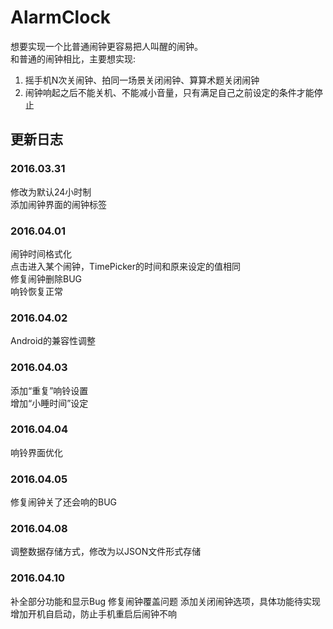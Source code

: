 # AlarmClock
想要实现一个比普通闹钟更容易把人叫醒的闹钟。  
和普通的闹钟相比，主要想实现:  
1. 摇手机N次关闹钟、拍同一场景关闭闹钟、算算术题关闭闹钟  
2. 闹钟响起之后不能关机、不能减小音量，只有满足自己之前设定的条件才能停止


## 更新日志
### 2016.03.31  
修改为默认24小时制  
添加闹钟界面的闹钟标签  

### 2016.04.01  
闹钟时间格式化  
点击进入某个闹钟，TimePicker的时间和原来设定的值相同  
修复闹钟删除BUG  
响铃恢复正常  
  
### 2016.04.02  
Android的兼容性调整

### 2016.04.03  
添加“重复”响铃设置  
增加“小睡时间”设定

### 2016.04.04
响铃界面优化  

### 2016.04.05
修复闹钟关了还会响的BUG

### 2016.04.08
调整数据存储方式，修改为以JSON文件形式存储

### 2016.04.10
补全部分功能和显示Bug
修复闹钟覆盖问题
添加关闭闹钟选项，具体功能待实现
增加开机自启动，防止手机重启后闹钟不响